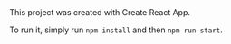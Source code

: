 ##

This project was created with Create React App.

To run it, simply run `npm install` and then `npm run start`.

